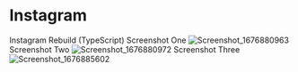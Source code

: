 # Instagram
Instagram Rebuild (TypeScript)
Screenshot One
![Screenshot_1676880963](https://user-images.githubusercontent.com/122423901/220067502-47c2edf9-ae20-4151-9d80-1ea333b2f02e.png)
Screenshot Two
![Screenshot_1676880972](https://user-images.githubusercontent.com/122423901/220067535-a74373aa-0760-4f1a-a346-b493e4dd458c.png)
Screenshot Three
![Screenshot_1676885602](https://user-images.githubusercontent.com/122423901/220067546-b7103a34-0bf9-4108-98ef-6e803f1c89ef.png)
